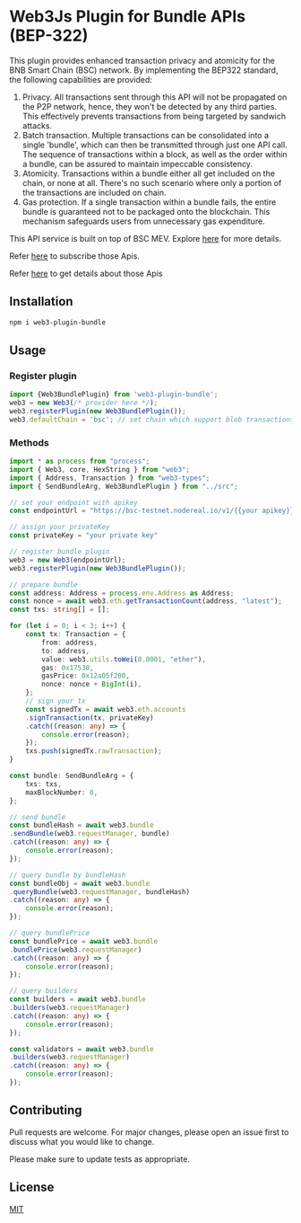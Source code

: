 Web3Js Plugin for Bundle APIs (BEP-322)
===========

This plugin provides enhanced transaction privacy and atomicity for the BNB Smart Chain (BSC) network. By implementing the BEP322 standard, the following capabilities are provided:
1. Privacy. All transactions sent through this API will not be propagated on the P2P network, hence, they won't be detected by any third parties. This effectively prevents transactions from being targeted by sandwich attacks.
2. Batch transaction. Multiple transactions can be consolidated into a single 'bundle', which can then be transmitted through just one API call. The sequence of transactions within a block, as well as the order within a bundle, can be assured to maintain impeccable consistency.
3. Atomicity. Transactions within a bundle either all get included on the chain, or none at all. There's no such scenario where only a portion of the transactions are included on chain.
4. Gas protection. If a single transaction within a bundle fails, the entire bundle is guaranteed not to be packaged onto the blockchain. This mechanism safeguards users from unnecessary gas expenditure.

This API service is built on top of BSC MEV. Explore [here](https://docs.bnbchain.org/docs/mev/overview/) for more details.

Refer [here](https://nodereal.io/api-marketplace/bsc-bundle-service-api) to subscribe those Apis.

Refer [here](https://docs.nodereal.io/reference/bsc-bundle-service-api) to get details about those Apis

## Installation
```bash
npm i web3-plugin-bundle
```

## Usage

### Register plugin
```typescript
import {Web3BundlePlugin} from 'web3-plugin-bundle';
web3 = new Web3(/* provider here */);
web3.registerPlugin(new Web3BundlePlugin());
web3.defaultChain = 'bsc'; // set chain which support blob transactions
```

### Methods

```typescript
import * as process from "process";
import { Web3, core, HexString } from "web3";
import { Address, Transaction } from "web3-types";
import { SendBundleArg, Web3BundlePlugin } from "../src";

// set your endpoint with apikey
const endpointUrl = "https://bsc-testnet.nodereal.io/v1/{{your apikey}}"

// assign your privateKey
const privateKey = "your private key"

// register bundle plugin
web3 = new Web3(endpointUrl);
web3.registerPlugin(new Web3BundlePlugin());

// prepare bundle
const address: Address = process.env.Address as Address;
const nonce = await web3.eth.getTransactionCount(address, "latest");
const txs: string[] = [];

for (let i = 0; i < 3; i++) {
	const tx: Transaction = {
		from: address,
		to: address,
		value: web3.utils.toWei(0.0001, "ether"),
		gas: 0x17530,
		gasPrice: 0x12a05f200,
		nonce: nonce + BigInt(i),
	};
	// sign your tx
	const signedTx = await web3.eth.accounts
	.signTransaction(tx, privateKey)
	.catch((reason: any) => {
		console.error(reason);
	});
	txs.push(signedTx.rawTransaction);
}

const bundle: SendBundleArg = {
	txs: txs,
	maxBlockNumber: 0,
};

// send bundle
const bundleHash = await web3.bundle
.sendBundle(web3.requestManager, bundle)
.catch((reason: any) => {
	console.error(reason);
});

// query bundle by bundleHash
const bundleObj = await web3.bundle
.queryBundle(web3.requestManager, bundleHash)
.catch((reason: any) => {
	console.error(reason);
});

// query bundlePrice
const bundlePrice = await web3.bundle
.bundlePrice(web3.requestManager)
.catch((reason: any) => {
	console.error(reason);
});

// query builders
const builders = await web3.bundle
.builders(web3.requestManager)
.catch((reason: any) => {
	console.error(reason);
});

const validators = await web3.bundle
.builders(web3.requestManager)
.catch((reason: any) => {
	console.error(reason);
});
```

Contributing
------------

Pull requests are welcome. For major changes, please open an issue first
to discuss what you would like to change.

Please make sure to update tests as appropriate.

License
-------

[MIT](https://choosealicense.com/licenses/mit/)